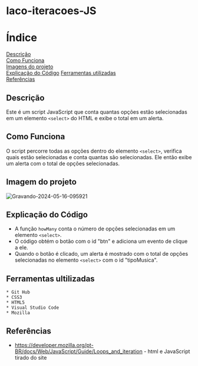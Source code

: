 # laco-iteracoes-JS

# Índice
[Descrição](#descriçao)  
[Como Funciona](#Como-Funciona)   
[Imagens do projeto](#imagem-do-projeto)  
[Explicação do Código](#explicação-do-código)
[Ferramentas utilizadas](#ferramentas-ultilizadas)  
[Referências](#referências)
 
 ## Descrição
Este é um script JavaScript que conta quantas opções estão selecionadas em um elemento `<select>` do HTML e exibe o total em um alerta.
 
## Como Funciona
O script percorre todas as opções dentro do elemento `<select>`, verifica quais estão selecionadas e conta quantas são selecionadas. Ele então exibe um alerta com o total de opções selecionadas.

## Imagem do projeto
![Gravando-2024-05-16-095921](https://github.com/juliadutraves/laco-iteracoes-JS/assets/140835384/4706274a-18b8-4343-9763-be6c00af9cf9)

 
## Explicação do Código
- A função `howMany` conta o número de opções selecionadas em um elemento `<select>`.
- O código obtém o botão com o id "btn" e adiciona um evento de clique a ele.
- Quando o botão é clicado, um alerta é mostrado com o total de opções selecionadas no elemento `<select>` com o id "tipoMusica".

 ## Ferramentas ultilizadas 
    * Git Hub
    * CSS3
    * HTML5
    * Visual Studio Code
    * Mozilla

## Referências
* https://developer.mozilla.org/pt-BR/docs/Web/JavaScript/Guide/Loops_and_iteration - html e JavaScript tirado do site